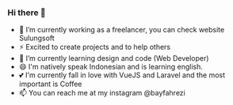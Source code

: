 ### Hi there 👋

- 🔭 I’m currently working as a freelancer, you can check website Sulungsoft
- ⚡ Excited to create projects and to help others
- 🌱 I’m currently learning design and code (Web Developer)
- 😄 I'm natively speak Indonesian and is learning english.
- 💕 I'm currently fall in love with VueJS and Laravel and the most important is Coffee
- 📫 You can reach me at my instagram @bayfahrezi

